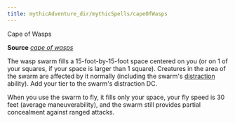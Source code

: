```yaml
---
title: mythicAdventure_dir/mythicSpells/capeOfWasps
---
```

Cape of Wasps

**Source** [_cape of wasps_](ultimateMagi_dir/spells/capeOfWasps#_cape-of-wasps)

The wasp swarm fills a 15-foot-by-15-foot space centered on you (or on 1 of your squares, if your space is larger than 1 square). Creatures in the area of the swarm are affected by it normally (including the swarm's [distraction](monster_dir/universalMonsterRules#_distraction) ability). Add your tier to the swarm's distraction DC.

When you use the swarm to fly, it fills only your space, your fly speed is 30 feet (average maneuverability), and the swarm still provides partial concealment against ranged attacks.

